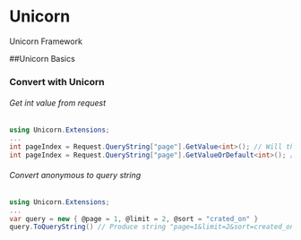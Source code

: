 Unicorn
===

Unicorn Framework

##Unicorn Basics

### Convert with Unicorn

###### Get int value from request

```csharp
using Unicorn.Extensions;
...
int pageIndex = Request.QueryString["page"].GetValue<int>(); // Will throw and exception if 'page' is null or not int value
int pageIndex = Request.QueryString["page"].GetValueOrDefault<int>(); // Returns 0 if 'page' is null or not an int value
```

###### Convert anonymous to query string

```csharp
using Unicorn.Extensions;
...
var query = new { @page = 1, @limit = 2, @sort = "crated_on" }
query.ToQueryString() // Produce string "page=1&limit=2&sort=created_on"
```
